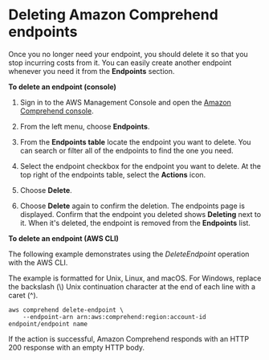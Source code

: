 # Deleting Amazon Comprehend endpoints<a name="manage-endpoints-delete"></a>

Once you no longer need your endpoint, you should delete it so that you stop incurring costs from it\. You can easily create another endpoint whenever you need it from the **Endpoints** section\.

**To delete an endpoint \(console\)**

1. Sign in to the AWS Management Console and open the [Amazon Comprehend console](https://console.aws.amazon.com/comprehend/)\.

1. From the left menu, choose **Endpoints**\.

1. From the **Endpoints table** locate the endpoint you want to delete\. You can search or filter all of the endpoints to find the one you need\. 

1. Select the endpoint checkbox for the endpoint you want to delete\. At the top right of the endpoints table, select the **Actions** icon\.

1. Choose **Delete**\.

1. Choose **Delete** again to confirm the deletion\. The endpoints page is displayed\. Confirm that the endpoint you deleted shows **Deleting** next to it\. When it's deleted, the endpoint is removed from the **Endpoints** list\.





**To delete an endpoint \(AWS CLI\)**

The following example demonstrates using the *DeleteEndpoint* operation with the AWS CLI\. 

The example is formatted for Unix, Linux, and macOS\. For Windows, replace the backslash \(\\\) Unix continuation character at the end of each line with a caret \(^\)\.

```
aws comprehend delete-endpoint \
    --endpoint-arn arn:aws:comprehend:region:account-id endpoint/endpoint name
```

If the action is successful, Amazon Comprehend responds with an HTTP 200 response with an empty HTTP body\.